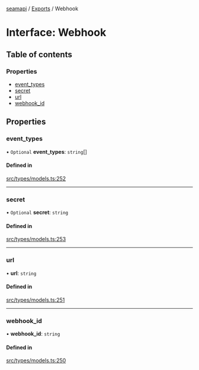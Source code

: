 [seamapi](../README.md) / [Exports](../modules.md) / Webhook

# Interface: Webhook

## Table of contents

### Properties

- [event\_types](Webhook.md#event_types)
- [secret](Webhook.md#secret)
- [url](Webhook.md#url)
- [webhook\_id](Webhook.md#webhook_id)

## Properties

### event\_types

• `Optional` **event\_types**: `string`[]

#### Defined in

[src/types/models.ts:252](https://github.com/seamapi/javascript/blob/main/src/types/models.ts#L252)

___

### secret

• `Optional` **secret**: `string`

#### Defined in

[src/types/models.ts:253](https://github.com/seamapi/javascript/blob/main/src/types/models.ts#L253)

___

### url

• **url**: `string`

#### Defined in

[src/types/models.ts:251](https://github.com/seamapi/javascript/blob/main/src/types/models.ts#L251)

___

### webhook\_id

• **webhook\_id**: `string`

#### Defined in

[src/types/models.ts:250](https://github.com/seamapi/javascript/blob/main/src/types/models.ts#L250)
